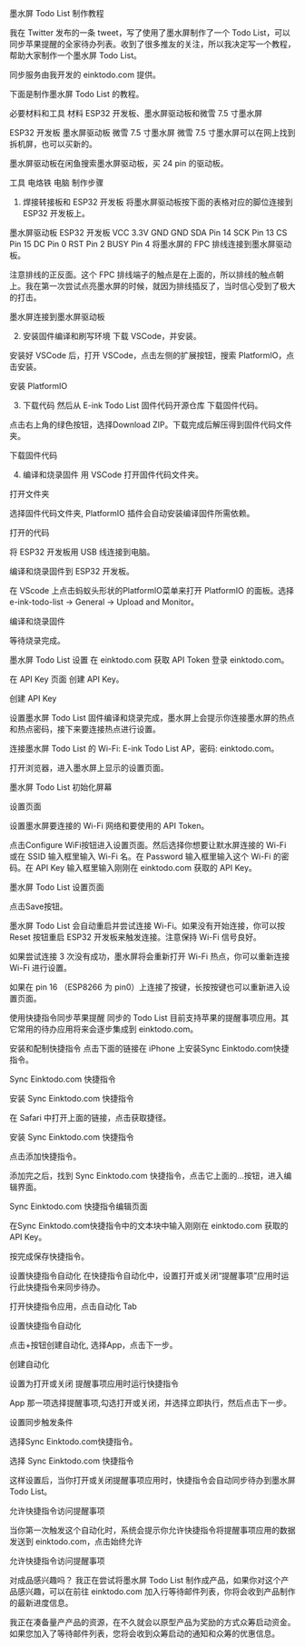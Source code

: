 
墨水屏 Todo List 制作教程

我在 Twitter 发布的一条 tweet，写了使用了墨水屏制作了一个 Todo List，可以同步苹果提醒的全家待办列表。收到了很多推友的关注，所以我决定写一个教程，帮助大家制作一个墨水屏 Todo List。

同步服务由我开发的 einktodo.com 提供。


下面是制作墨水屏 Todo List 的教程。

必要材料和工具
材料
ESP32 开发板、墨水屏驱动板和微雪 7.5 寸墨水屏

ESP32 开发板
墨水屏驱动板
微雪 7.5 寸墨水屏
微雪 7.5 寸墨水屏可以在网上找到拆机屏，也可以买新的。

墨水屏驱动板在闲鱼搜索墨水屏驱动板，买 24 pin 的驱动板。

工具
电烙铁
电脑
制作步骤
1. 焊接转接板和 ESP32 开发板
   将墨水屏驱动板按下面的表格对应的脚位连接到 ESP32 开发板上。

墨水屏驱动板	ESP32 开发板
VCC	3.3V
GND	GND
SDA	Pin 14
SCK	Pin 13
CS	Pin 15
DC	Pin 0
RST	Pin 2
BUSY	Pin 4
将墨水屏的 FPC 排线连接到墨水屏驱动板。

注意排线的正反面。这个 FPC 排线端子的触点是在上面的，所以排线的触点朝上。我在第一次尝试点亮墨水屏的时候，就因为排线插反了，当时信心受到了极大的打击。

墨水屏连接到墨水屏驱动板

2. 安装固件编译和刷写环境
   下载 VSCode，并安装。

安装好 VSCode 后，打开 VSCode，点击左侧的扩展按钮，搜索 PlatformIO，点击安装。

安装 PlatformIO

3. 下载代码
   然后从 E-ink Todo List 固件代码开源仓库 下载固件代码。

点击右上角的绿色按钮，选择Download ZIP。下载完成后解压得到固件代码文件夹。

下载固件代码

4. 编译和烧录固件
   用 VSCode 打开固件代码文件夹。

打开文件夹

选择固件代码文件夹, PlatformIO 插件会自动安装编译固件所需依赖。

打开的代码

将 ESP32 开发板用 USB 线连接到电脑。

编译和烧录固件到 ESP32 开发板。

在 VScode 上点击蚂蚁头形状的PlatformIO菜单来打开 PlatformIO 的面板。选择 e-ink-todo-list -> General -> Upload and Monitor。

编译和烧录固件

等待烧录完成。

墨水屏 Todo List 设置
在 einktodo.com 获取 API Token
登录 einktodo.com。

在 API Key 页面 创建 API Key。

创建 API Key

设置墨水屏 Todo List
固件编译和烧录完成，墨水屏上会提示你连接墨水屏的热点和热点密码，接下来要连接热点进行设置。

连接墨水屏 Todo List 的 Wi-Fi: E-ink Todo List AP，密码: einktodo.com。

打开浏览器，进入墨水屏上显示的设置页面。

墨水屏 Todo List 初始化屏幕

设置页面

设置墨水屏要连接的 Wi-Fi 网络和要使用的 API Token。

点击Configure WiFi按钮进入设置页面。然后选择你想要让默水屏连接的 Wi-Fi 或在 SSID 输入框里输入 Wi-Fi 名。在 Password 输入框里输入这个 Wi-Fi 的密码。在 API Key 输入框里输入刚刚在 einktodo.com 获取的 API Key。

墨水屏 Todo List 设置页面

点击Save按钮。

墨水屏 Todo List 会自动重启并尝试连接 Wi-Fi。如果没有开始连接，你可以按 Reset 按钮重启 ESP32 开发板来触发连接。注意保持 Wi-Fi 信号良好。

如果尝试连接 3 次没有成功，墨水屏将会重新打开 Wi-Fi 热点，你可以重新连接 Wi-Fi 进行设置。

如果在 pin 16 （ESP8266 为 pin0）上连接了按键，长按按键也可以重新进入设置页面。

使用快捷指令同步苹果提醒
同步的 Todo List 目前支持苹果的提醒事项应用。其它常用的待办应用将来会逐步集成到 einktodo.com。

安装和配制快捷指令
点击下面的链接在 iPhone 上安装Sync Einktodo.com快捷指令。

Sync Einktodo.com 快捷指令

安装 Sync Einktodo.com 快捷指令

在 Safari 中打开上面的链接，点击获取捷径。

安装 Sync Einktodo.com 快捷指令

点击添加快捷指令。

添加完之后，找到 Sync Einktodo.com 快捷指令，点击它上面的...按钮，进入编辑界面。

Sync Einktodo.com 快捷指令编辑页面

在Sync Einktodo.com快捷指令中的文本块中输入刚刚在 einktodo.com 获取的 API Key。

按完成保存快捷指令。

设置快捷指令自动化
在快捷指令自动化中，设置打开或关闭“提醒事项”应用时运行此快捷指令来同步待办。

打开快捷指令应用，点击自动化 Tab

设置快捷指令自动化

点击+按钮创建自动化, 选择App，点击下一步。

创建自动化

设置为打开或关闭 提醒事项应用时运行快捷指令

App 那一项选择提醒事项,勾选打开或关闭，并选择立即执行，然后点击下一步。

设置同步触发条件

选择Sync Einktodo.com快捷指令。

选择 Sync Einktodo.com 快捷指令

这样设置后，当你打开或关闭提醒事项应用时，快捷指令会自动同步待办到墨水屏 Todo List。

允许快捷指令访问提醒事项

当你第一次触发这个自动化时，系统会提示你允许快捷指令将提醒事项应用的数据发送到 einktodo.com，点击始终允许

允许快捷指令访问提醒事项

对成品感兴趣吗？
我正在尝试将墨水屏 Todo List 制作成产品，如果你对这个产品感兴趣，可以在前往 einktodo.com 加入行等待邮件列表，你将会收到产品制作的最新进度信息。

我正在凑备量产产品的资源，在不久就会以原型产品为奖励的方式众筹启动资金。如果您加入了等待邮件列表，您将会收到众筹启动的通知和众筹的优惠信息。